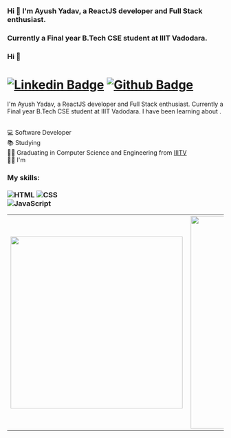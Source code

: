 ### Hi 👋 I'm Ayush Yadav, a ReactJS developer and Full Stack enthusiast.
### Currently a Final year B.Tech CSE student at IIIT Vadodara.

### Hi 👋 
# [![Linkedin Badge](https://img.shields.io/badge/-LinkedIn-0077B5?style=flat&logo=Linkedin&logoColor=white&link=https://www.linkedin.com/in/ayush-yadav-523380178/)](https://www.linkedin.com/in/ayush-yadav-523380178/) [![Github Badge](https://img.shields.io/badge/-Github-242A2D?style=flat&logo=Github&logoColor=white&link=https://github.com/ayushy11/)](https://github.com/ayushy11/)

<!-- <img src="./jjean-dev-logo-v1-04.png" min-width="250px" max-width="250px" width="250px" align="right" alt="Logo jjean_dev png"> -->

<p align="left"> 
I'm Ayush Yadav, a ReactJS developer and Full Stack enthusiast. Currently a Final year B.Tech CSE student at IIIT Vadodara. I have been learning about . <br> <br>

💻 Software Developer <br>
📚 Studying <br>
👨‍💻 Graduating in Computer Science and Engineering from [IIITV](https://iiitvadodara.ac.in/.br/)<br>
🐱‍💻 I'm <br>
</p>

### My skills: <br/> <br/> ![HTML](https://img.shields.io/badge/-HTML-ff0d00?style=flat&logoColor=white&logo=html5) ![CSS](https://img.shields.io/badge/-CSS-196eff?style=flat&logoColor=white&logo=css3) <br/> ![JavaScript](https://img.shields.io/badge/-JavaScript-ffdd19?style=flat&logoColor=white&logo=javascript)


<center>
  <table>
    <tr>
        <td><img width="400px" align="left" src="https://github-readme-stats.vercel.app/api/top-langs/?username=ayushy11&hide=html,TSQL,CSS,SCSS&layout=compact&count_private=true&langs_count=8" /></td>
        <td><img width="495px" align="left" src="https://github-readme-stats.vercel.app/api?username=ayushy11&show_icons=true&count_private=true" /></td>
    </tr>   
  </table>
</center>

<!--
**ayushy11/ayushy11** is a ✨ _special_ ✨ repository because its `README.md` (this file) appears on your GitHub profile.

